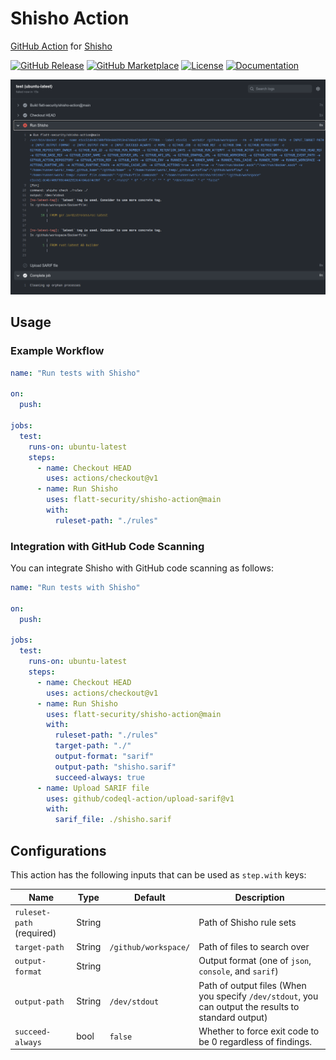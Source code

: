 # Shisho Action

[GitHub Action](https://github.com/features/actions) for [Shisho](https://github.com/flatt-security/shisho)

[![GitHub Release][release-img]][release]
[![GitHub Marketplace][marketplace-img]][marketplace]
[![License][license-img]][license]
[![Documentation][documentation-img]][documentation]

![Screen example](docs/images/action.png)

## Usage

### Example Workflow

```yaml
name: "Run tests with Shisho"

on:
  push:

jobs:
  test:
    runs-on: ubuntu-latest
    steps:
      - name: Checkout HEAD
        uses: actions/checkout@v1
      - name: Run Shisho
        uses: flatt-security/shisho-action@main
        with:
          ruleset-path: "./rules"
```

### Integration with GitHub Code Scanning

You can integrate Shisho with GitHub code scanning as follows:

```yaml
name: "Run tests with Shisho"

on:
  push:

jobs:
  test:
    runs-on: ubuntu-latest
    steps:
      - name: Checkout HEAD
        uses: actions/checkout@v1
      - name: Run Shisho
        uses: flatt-security/shisho-action@main
        with:
          ruleset-path: "./rules"
          target-path: "./"
          output-format: "sarif"
          output-path: "shisho.sarif"
          succeed-always: true
      - name: Upload SARIF file
        uses: github/codeql-action/upload-sarif@v1
        with:
          sarif_file: ./shisho.sarif
```

## Configurations

This action has the following inputs that can be used as `step.with` keys:

| Name                      | Type   | Default              | Description                                                                                          |
| ------------------------- | ------ | -------------------- | ---------------------------------------------------------------------------------------------------- |
| `ruleset-path` (required) | String |                      | Path of Shisho rule sets                                                                             |
| `target-path`             | String | `/github/workspace/` | Path of files to search over                                                                         |
| `output-format`           | String |                      | Output format (one of `json`, `console`, and `sarif`)                                                |
| `output-path`             | String | `/dev/stdout`        | Path of output files (When you specify `/dev/stdout`, you can output the results to standard output) |
| `succeed-always`          | bool   | `false`              | Whether to force exit code to be 0 regardless of findings.                                           |

[release]: https://github.com/flatt-security/shisho-action/releases/latest
[release-img]: https://img.shields.io/github/release/flatt-security/shisho-action.svg?logo=github
[marketplace]: https://github.com/marketplace/actions/flatt-security-shisho
[marketplace-img]: https://img.shields.io/badge/marketplace-shisho--action-blue?logo=github
[license]: https://github.com/flatt-security/shisho-action/blob/main/LICENSE
[license-img]: https://img.shields.io/github/license/flatt-security/shisho-action
[documentation]: https://docs.shisho.dev
[documentation-img]: https://img.shields.io/badge/docs-docs.shisho.dev-purple
